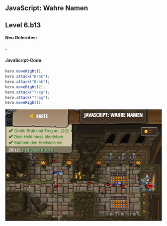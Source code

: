 ## **JavaScript: Wahre Namen**
## Level 6.b13

#### Neu Gelerntes:
<b>-</b>

[comment]: <> (Was wurde gelernt und wie funktioniert die Technik?)

#### JavaScript-Code:
```js
hero.moveRight();
hero.attack("Brak");
hero.attack("Brak");
hero.moveRight(2);
hero.attack("Treg");
hero.attack("Treg");
hero.moveRight();
```
![image](lvl6_b13.png)